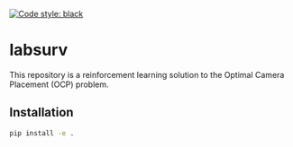 [![Code style: black](https://img.shields.io/badge/code%20style-black-000000.svg)](https://github.com/psf/black)

# labsurv

This repository is a reinforcement learning solution to the Optimal Camera Placement (OCP) problem.

## Installation

```bash
pip install -e .
```
